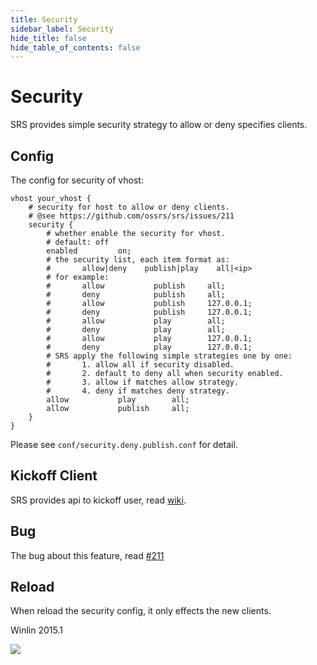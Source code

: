 ```yaml
---
title: Security
sidebar_label: Security
hide_title: false
hide_table_of_contents: false
---
```


# Security

SRS provides simple security strategy to allow or deny specifies clients.

## Config

The config for security of vhost:

```
vhost your_vhost {
    # security for host to allow or deny clients.
    # @see https://github.com/ossrs/srs/issues/211   
    security {
        # whether enable the security for vhost.
        # default: off
        enabled         on;
        # the security list, each item format as:
        #       allow|deny    publish|play    all|<ip>
        # for example:
        #       allow           publish     all;
        #       deny            publish     all;
        #       allow           publish     127.0.0.1;
        #       deny            publish     127.0.0.1;
        #       allow           play        all;
        #       deny            play        all;
        #       allow           play        127.0.0.1;
        #       deny            play        127.0.0.1;
        # SRS apply the following simple strategies one by one:
        #       1. allow all if security disabled.
        #       2. default to deny all when security enabled.
        #       3. allow if matches allow strategy.
        #       4. deny if matches deny strategy.
        allow           play        all;
        allow           publish     all;
    }
}
```

Please see `conf/security.deny.publish.conf` for detail.

## Kickoff Client

SRS provides api to kickoff user, read [wiki](./http-api#kickoff-client).

## Bug

The bug about this feature, read [#211](https://github.com/ossrs/srs/issues/211)

## Reload

When reload the security config, it only effects the new clients.

Winlin 2015.1

![](https://ossrs.net/gif/v1/sls.gif?site=ossrs.io&path=/lts/doc/en/v5/security)


